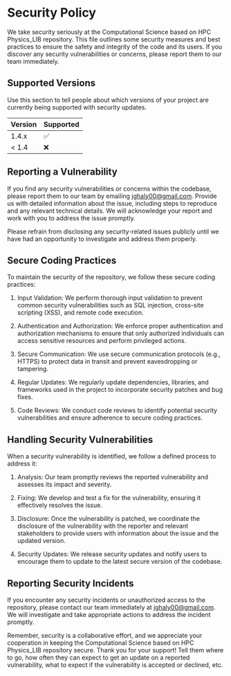 # Security Policy

We take security seriously at the Computational Science based on HPC Physics_LIB repository. This file outlines some security measures and best practices to ensure the safety and integrity of the code and its users. If you discover any security vulnerabilities or concerns, please report them to our team immediately.

## Supported Versions

Use this section to tell people about which versions of your project are
currently being supported with security updates.

| Version | Supported          |
| ------- | ------------------ |
| 1.4.x   | :white_check_mark: |
| < 1.4   | :x:                |

## Reporting a Vulnerability

If you find any security vulnerabilities or concerns within the codebase, please report them to our team by emailing jghaly00@gmail.com. Provide us with detailed information about the issue, including steps to reproduce and any relevant technical details. We will acknowledge your report and work with you to address the issue promptly.

Please refrain from disclosing any security-related issues publicly until we have had an opportunity to investigate and address them properly.

## Secure Coding Practices

To maintain the security of the repository, we follow these secure coding practices:

1. Input Validation: We perform thorough input validation to prevent common security vulnerabilities such as SQL injection, cross-site scripting (XSS), and remote code execution.

2. Authentication and Authorization: We enforce proper authentication and authorization mechanisms to ensure that only authorized individuals can access sensitive resources and perform privileged actions.

3. Secure Communication: We use secure communication protocols (e.g., HTTPS) to protect data in transit and prevent eavesdropping or tampering.

4. Regular Updates: We regularly update dependencies, libraries, and frameworks used in the project to incorporate security patches and bug fixes.

5. Code Reviews: We conduct code reviews to identify potential security vulnerabilities and ensure adherence to secure coding practices.

## Handling Security Vulnerabilities

When a security vulnerability is identified, we follow a defined process to address it:

1. Analysis: Our team promptly reviews the reported vulnerability and assesses its impact and severity.

2. Fixing: We develop and test a fix for the vulnerability, ensuring it effectively resolves the issue.

3. Disclosure: Once the vulnerability is patched, we coordinate the disclosure of the vulnerability with the reporter and relevant stakeholders to provide users with information about the issue and the updated version.

4. Security Updates: We release security updates and notify users to encourage them to update to the latest secure version of the codebase.

## Reporting Security Incidents

If you encounter any security incidents or unauthorized access to the repository, please contact our team immediately at jghaly00@gmail.com. We will investigate and take appropriate actions to address the incident promptly.

Remember, security is a collaborative effort, and we appreciate your cooperation in keeping the Computational Science based on HPC Physics_LIB repository secure. Thank you for your support!
Tell them where to go, how often they can expect to get an update on a
reported vulnerability, what to expect if the vulnerability is accepted or
declined, etc.
